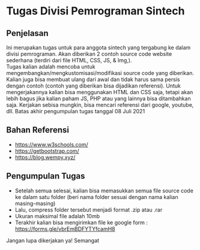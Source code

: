 # Tugas Divisi Pemrograman Sintech 

## Penjelasan 
Ini merupakan tugas untuk para anggota sintech yang tergabung ke dalam divisi pemrograman. 
Akan diberikan 2 contoh source code website sederhana (terdiri dari file HTML, CSS, JS, & Img,).  
Tugas kalian adalah mencoba untuk mengembangkan/mengkustomisasi/modifikasi source code yang diberikan. 
Kalian juga bisa membuat ulang dari awal dan tidak harus sama persis dengan contoh (contoh yang diberikan bisa dijadikan referensi). 
Untuk mengerjakannya kalian bisa menggunakan HTML dan CSS saja, tetapi akan lebih bagus jika kalian paham JS, PHP atau yang lainnya bisa ditambahkan saja. 
Kerjakan sebisa mungkin, bisa mencari referensi dari google, youtube, dll. 
Batas akhir pengumpulan tugas tanggal 08 Juli 2021 

## Bahan Referensi 
- https://www.w3schools.com/ 
- https://getbootstrap.com/ 
- https://blog.wempy.xyz/ 

## Pengumpulan Tugas 
- Setelah semua selesai, kalian bisa memasukkan semua file source code ke dalam satu folder (beri nama folder sesuai dengan nama kalian masing-masing)
- Lalu, compress folder tersebut menjadi format .zip atau .rar 
- Ukuran maksimal file adalah 10mb 
- Terakhir kalian bisa mengirimkan file ke google form : https://forms.gle/vbrEmBDFYTYfcamH8

Jangan lupa dikerjakan ya! Semangat 